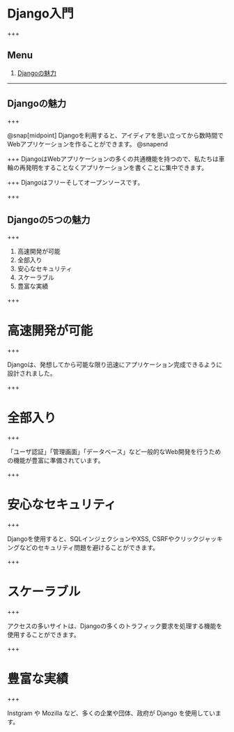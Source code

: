 # Django入門

+++
## Menu

1. [Djangoの魅力](#/1)

---

## Djangoの魅力

+++

@snap[midpoint]
Djangoを利用すると、アイディアを思い立ってから数時間でWebアプリケーションを作ることができます。
@snapend

+++
DjangoはWebアプリケーションの多くの共通機能を持つので、私たちは車輪の再発明をすることなくアプリケーションを書くことに集中できます。

+++
Djangoはフリーそしてオープンソースです。

+++

## Djangoの5つの魅力

+++

1. 高速開発が可能
1. 全部入り
1. 安心なセキュリティ
1. スケーラブル
1. 豊富な実績

+++

# 高速開発が可能

+++

Djangoは、発想してから可能な限り迅速にアプリケーション完成できるように設計されました。

+++

# 全部入り

+++

「ユーザ認証」「管理画面」「データベース」など一般的なWeb開発を行うための機能が豊富に準備されています。

+++

# 安心なセキュリティ

+++

Djangoを使用すると、SQLインジェクションやXSS, CSRFやクリックジャッキングなどのセキュリティ問題を避けることができます。

+++

# スケーラブル

+++

アクセスの多いサイトは、Djangoの多くのトラフィック要求を処理する機能を使用することができます。

+++

# 豊富な実績

+++

Instgram や Mozilla など、多くの企業や団体、政府が Django を使用しています。
